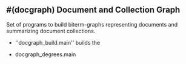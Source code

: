 #(docgraph) Document and Collection Graph
----
 Set of programs to build biterm-graphs representing documents and summarizing document collections. 

* ''docgraph_build.main'' builds the

* docgraph_degrees.main
